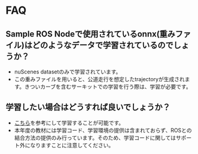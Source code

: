 # FAQ

## Sample ROS Nodeで使用されているonnx(重みファイル)はどのようなデータで学習されているのでしょうか？

- nuScenes datasetのみで学習されています。
- この重みファイルを用いると、公道走行を想定したtrajectoryが生成されます。きついカーブを含むサーキットでの学習を行う際は、学習が必要です。

## 学習したい場合はどうすれば良いでしょうか？

- [こちら](https://github.com/hustvl/VAD/blob/main/docs/train_eval.md)を参考にして学習することが可能です。
- 本年度の教材には学習コード、学習環境の提供は含まれておらず、ROSとの結合方法の提供のみ行っています。そのため、学習コードに関してはサポート外になりますことに注意してください。
